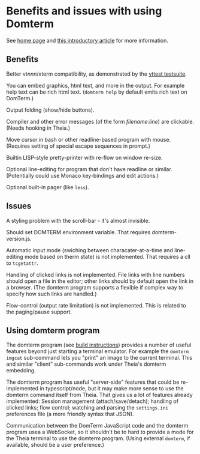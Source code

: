 # Benefits and issues with using Domterm

See [home page](http://domterm.org) and
[this introductory article](https://opensource.com/article/18/1/introduction-domterm-terminal-emulator) for more information.

## Benefits

Better vt*nnn*/xterm compatibility, as demonstrated by the [vttest testsuite](https://invisible-island.net/vttest/vttest.html).

You can embed graphics, html text, and more in the output.
For example help text can be rich html text.
(`domterm help` by default emits rich text on DomTerm.)

Output folding (show/hide buttons).

Compiler and other error messages (of the form *filename*:*line*) are clickable.
(Needs hooking in Theia.)

Move cursor in bash or other readline-based program with mouse.
(Requires setting of special escape sequences in prompt.)

Builtin LISP-style pretty-printer with re-flow on window re-size.

Optional line-editing for program that don't have readline or similar.
(Potentially could use Monaco key-bindings and edit actions.)

Optional built-in pager (like `less`).

## Issues

A styling problem with the scroll-bar - it's almost invisible.

Should set DOMTERM environment variable.  That requires domterm-version.js.

Automatic input mode (swiching between characater-at-a-time and
line-editing mode based on therm state) is not implemented.
That requires a cll to `tcgetattr`.

Handling of clicked links is not implemented.
File links with line numbers should open a file in the editor;
other links should by default open the link in a browser.
(The domterm program supports a flexible if complex way
to specify how such links are handled.)

Flow-control (output rate limitation) is not implemented.
This is related to the paging/pause support.

## Using domterm program

The domterm program (see [build instructions](http://domterm.org/Downloading-and-building.html))
provides a number of useful features beyond just starting a terminal emulator.
For example the `domterm imgcat` sub-command lets you "print"
an image to the current terminal.
This and similar "client" sub-commands work under Theia's domterm embedding.

The domterm program has useful "server-side" features that could be
re-implemented in typescript/node, but it may make more sense
to use the domterm command itself from Theia.  That gives us
a lot of features already implemented: Session management (attach/save/detach);
handling of clicked links; flow control; watching and parsing the
`settings.ini` preferences file (a more friendly syntax that JSON).

Communication between the DomTerm JavaScript code and the domterm
program usea a WebSocket, so it shouldn't be to hard to provide
a mode for the Theia terminal to use the domterm program.
(Using external `domterm`, if available, should be a user preference.)
